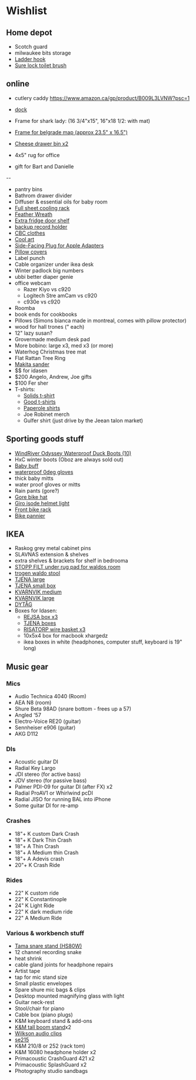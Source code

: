 # Wishlist

## Home depot

- Scotch guard
- milwaukee bits storage
- [Ladder hook](https://www.homedepot.ca/product/everbilt-50-lb-capacity-ladder-and-wheelbarrow-hook-in-black/1001093822)
- [Sure lock toilet brush](https://www.homedepot.ca/product/umbra-umbra-flex-sure-lock-toilet-brush-white/1001547298)

## online

- cutlery caddy
https://www.amazon.ca/gp/product/B009L3LVNW?psc=1

- [dock](https://www.apple.com/shop/product/HMX12ZM/A/caldigit-ts3-plus-dock?afid=p239%7C221109&cid=aos-us-aff-ir)
- Frame for shark lady: (16 3/4"x15", 16"x18 1/2: with mat)
- [Frame for belgrade map (approx 23.5" x 16.5")](https://www.arttoframe.com/23x15-Satin-White-Frame-picture-frame/FRBW26074?page_type=E)
- [Cheese drawer bin x2](https://www.amazon.ca/InterDesign-Clarity-Organizer-Bathroom-Countertop/dp/B07H7YJF3F)
- 4x5" rug for office
- gift for Bart and Danielle

--

- pantry bins
- Bathrom drawer divider
- Diffuser & essential oils for baby room
- [Full sheet cooling rack](https://www.amazon.ca/Commercial-Large-Cool-Bread-Perfect-Bacon-Fits-Dishwasher/dp/B01H60UOB6)
- [Feather Wreath](https://www.cb2.ca/feather-spotted-wreath-24/s658831)
- [Extra fridge door shelf](https://www.reliableparts.ca/product/inv_15152029)
- [backup record holder](http://www.karmadeefa.com/store/vinyl-record-storage-rack)
- [CBC clothes](https://retrokid.ca/collections/cbc-retro)
- [Cool art](https://www.concealed-art.com/nes-art)
- [Side-Facing Plug for Apple Adapters](https://tenonedesign.com/blockhead.php)
- [Pillow covers](https://deijistudios.com/collections/linen-duvet-sets)
- Label punch
- Cable organizer under ikea desk
- Winter padlock big numbers
- ubbi better diaper genie
- office webcam
  - Razer Kiyo vs c920
  - Logitech Stre amCam vs c920
  - c930e vs c920
- Roomba
- book ends for cookbooks
- Pillows (Simons bianca made in montreal, comes with pillow protector)
- wood for hall trones (" each)
- 12" lazy susan?
- Grovermade medium desk pad
- More bobino: large x3, med x3 (or more)
- Waterhog Christmas tree mat
- Flat Rattan Tree Ring
- [Makita sander](https://www.homedepot.ca/product/makita-18v-cordless-random-orbit-sander-tool-only-/1000718274)
- $$ for idasen
- $200 Angelo, Andrew, Joe gifts
- $100 Fer sher
- T-shirts:
  - [Solids t-shirt](https://solids.bandcamp.com/merch)
  - [Good t-shirts](https://us.kowtowclothing.com/)
  - [Paperole shirts](https://www.paperole.com/)
  - Joe Robinet merch
  - Gulfer shirt (just drive by the Jeean talon market)

## Sporting goods stuff

- [WindRiver Odyssey Waterproof Duck Boots (10)](https://www.marks.com/en/windriver-mens-odyssey-waterproof-duck-boots-103219.html)
- HxC winter boots (Oboz are always sold out)
- [Baby buff](https://www.altitude-sports.com/products/buff-baby-buff-llll-30158)
- [waterproof 0deg gloves](https://www.mec.ca/en/product/6003-639/Crosspoint-Waterproof-Knit-Gloves?colour=BK000#reviews)
- thick baby mitts
- water proof gloves or mitts
- Rain pants (gore?)
- [Gore bike hat](https://www.competitivecyclist.com/winter-bike-hats)
- [Giro isode helmet light](https://www.amazon.ca/GIRO-Sport-Vent-Light-Black/dp/B0859KZSB6)
- [Front bike rack](https://www.primeauvelo.com/en/journey-dlx-lowrider-front-rack-22171-0011625.html)
- [Bike pannier](https://www.twowheelgear.com/collections/panniers/products/pannier-backpack-convertible-lite-and-plus?variant=31656254963772)

## IKEA

- Raskog grey metal cabinet pins
- SLAVNAS extension & shelves
- extra shelves & brackets for shelf in bedrooma
- [STOPP FILT under rug pad for waldos room](https://www.ikea.com/ca/en/p/stopp-filt-rug-underlay-with-anti-slip-90132261/)
- [trogen waldo stool](https://www.ikea.com/us/en/p/trogen-childs-step-stool-yellow-80371520/)
- [TJENA large](https://www.ikea.com/ca/en/p/tjena-storage-box-with-lid-white-60395428/)
- [TJENA small box](https://www.ikea.com/ca/en/p/tjena-storage-box-with-lid-white-10395421/)
- [KVARNVIK medium](https://www.ikea.com/ca/en/p/kvarnvik-storage-box-with-lid-beige-50466869/)
- [KVARNVIK large](https://www.ikea.com/ca/en/p/kvarnvik-storage-box-with-lid-beige-00459480/)
- [DYTÅG](https://www.ikea.com/ca/en/p/dytag-curtains-1-pair-white-00466715/)
- Boxes for Idasen:
  - [REJSA box x3](https://www.ikea.com/ca/en/p/rejsa-box-gray-green-metal-60457789/)
  - [TJENA boxes](https://www.ikea.com/ca/en/p/tjena-storage-box-with-lid-white-60395428/)
  - [RISATORP wire basket x3](https://www.ikea.com/ca/en/p/risatorp-wire-basket-white-90281618/)
  - 10x5x4 box for macbook xhargedz
  - ikea boxes in white (headphones, computer stuff, keyboard is 19" long)

## Music gear

### Mics

- Audio Technica 4040 (Room)
- AEA N8 (room)
- Shure Beta 98AD (snare bottom - frees up a 57)
- Angled '57
- Electro-Voice RE20 (guitar)
- Sennheiser e906 (guitar)
- AKG D112

### DIs

- Acoustic guitar DI
- Radial Key Largo
- JDI stereo (for active bass)
- JDV stereo (for passive bass)
- Palmer PDI-09 for guitar DI (after FX) x2
- Radial ProAV1 or Whirlwind pcDI
- Radial JISO for running BAL into iPhone
- Some guitar DI for re-amp

### Crashes

- 18"+ K custom Dark Crash
- 18"+ K Dark Thin Crash
- 18"+ A Thin Crash
- 18"+ A Medium thin Crash
- 18"+ A Adevis crash
- 20"+ K Crash Ride

### Rides

- 22" K custom ride
- 22" K Constantinople
- 24" K Light Ride
- 22" K dark medium ride
- 22" A Medium Ride

### Various & workbench stuff

- [Tama snare stand (HS80W)](https://www.timpano-percussion.com/us/pied-de-caisse-claire-tama-roadpro-hs80w.html?id=43102689)
- 12 channel recording snake
- heat shrink
- cable gland joints for headphone repairs
- Artist tape
- tap for mic stand size
- Small plastic envelopes
- Spare shure mic bags & clips
- Desktop mounted magnifying glass with light
- Guitar neck-rest
- Stool/chair for piano
- Cable box (piano plugs)
- K&M keyboard stand & add-ons
- [K&M tall boom stand](http://www.economik.com/km/21021-black/)x2
- [Wilkson audio clips](https://www.soundonsound.com/reviews/wilkinson-audio-mic-clips)
- [se215](https://www.shure.com/en-US/products/earphones/se215)
- K&M 210/8 or 252 (rack tom)
- K&M 16080 headphone holder x2
- Primacoustic CrashGuard 421 x2
- Primacoustic SplashGuard x2
- Photography studio sandbags
